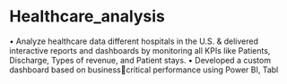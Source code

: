 # Healthcare_analysis
• Analyze healthcare data different hospitals in the U.S.
& delivered interactive reports and dashboards by
monitoring all KPIs like Patients, Discharge, Types of
revenue, and Patient stays.
• Developed a custom dashboard based on businesscritical performance using Power BI, Tabl

